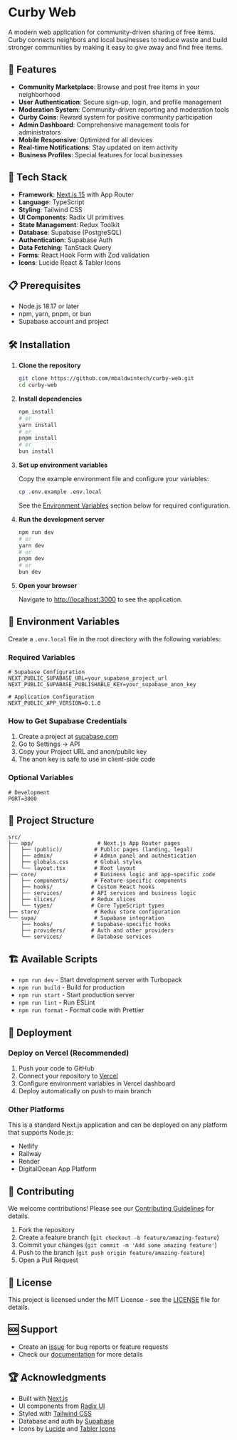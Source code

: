 # Curby Web

A modern web application for community-driven sharing of free items. Curby connects neighbors and local businesses to reduce waste and build stronger communities by making it easy to give away and find free items.

## 🌟 Features

- **Community Marketplace**: Browse and post free items in your neighborhood
- **User Authentication**: Secure sign-up, login, and profile management
- **Moderation System**: Community-driven reporting and moderation tools
- **Curby Coins**: Reward system for positive community participation
- **Admin Dashboard**: Comprehensive management tools for administrators
- **Mobile Responsive**: Optimized for all devices
- **Real-time Notifications**: Stay updated on item activity
- **Business Profiles**: Special features for local businesses

## 🚀 Tech Stack

- **Framework**: [Next.js 15](https://nextjs.org) with App Router
- **Language**: TypeScript
- **Styling**: Tailwind CSS
- **UI Components**: Radix UI primitives
- **State Management**: Redux Toolkit
- **Database**: Supabase (PostgreSQL)
- **Authentication**: Supabase Auth
- **Data Fetching**: TanStack Query
- **Forms**: React Hook Form with Zod validation
- **Icons**: Lucide React & Tabler Icons

## 📋 Prerequisites

- Node.js 18.17 or later
- npm, yarn, pnpm, or bun
- Supabase account and project

## 🛠️ Installation

1. **Clone the repository**

   ```bash
   git clone https://github.com/mbaldwintech/curby-web.git
   cd curby-web
   ```

2. **Install dependencies**

   ```bash
   npm install
   # or
   yarn install
   # or
   pnpm install
   # or
   bun install
   ```

3. **Set up environment variables**

   Copy the example environment file and configure your variables:

   ```bash
   cp .env.example .env.local
   ```

   See the [Environment Variables](#-environment-variables) section below for required configuration.

4. **Run the development server**

   ```bash
   npm run dev
   # or
   yarn dev
   # or
   pnpm dev
   # or
   bun dev
   ```

5. **Open your browser**

   Navigate to [http://localhost:3000](http://localhost:3000) to see the application.

## 🔧 Environment Variables

Create a `.env.local` file in the root directory with the following variables:

### Required Variables

```env
# Supabase Configuration
NEXT_PUBLIC_SUPABASE_URL=your_supabase_project_url
NEXT_PUBLIC_SUPABASE_PUBLISHABLE_KEY=your_supabase_anon_key

# Application Configuration
NEXT_PUBLIC_APP_VERSION=0.1.0
```

### How to Get Supabase Credentials

1. Create a project at [supabase.com](https://supabase.com)
2. Go to Settings → API
3. Copy your Project URL and anon/public key
4. The anon key is safe to use in client-side code

### Optional Variables

```env
# Development
PORT=3000
```

## 📁 Project Structure

```
src/
├── app/                    # Next.js App Router pages
│   ├── (public)/          # Public pages (landing, legal)
│   ├── admin/             # Admin panel and authentication
│   ├── globals.css        # Global styles
│   └── layout.tsx         # Root layout
├── core/                  # Business logic and app-specific code
│   ├── components/        # Feature-specific components
│   ├── hooks/            # Custom React hooks
│   ├── services/         # API services and business logic
│   ├── slices/           # Redux slices
│   └── types/            # Core TypeScript types
├── store/                 # Redux store configuration
└── supa/                  # Supabase integration
    ├── hooks/            # Supabase-specific hooks
    ├── providers/        # Auth and other providers
    └── services/         # Database services
```

## 🏗️ Available Scripts

- `npm run dev` - Start development server with Turbopack
- `npm run build` - Build for production
- `npm run start` - Start production server
- `npm run lint` - Run ESLint
- `npm run format` - Format code with Prettier

## 🚀 Deployment

### Deploy on Vercel (Recommended)

1. Push your code to GitHub
2. Connect your repository to [Vercel](https://vercel.com)
3. Configure environment variables in Vercel dashboard
4. Deploy automatically on push to main branch

### Other Platforms

This is a standard Next.js application and can be deployed on any platform that supports Node.js:

- Netlify
- Railway
- Render
- DigitalOcean App Platform

## 🤝 Contributing

We welcome contributions! Please see our [Contributing Guidelines](CONTRIBUTING.md) for details.

1. Fork the repository
2. Create a feature branch (`git checkout -b feature/amazing-feature`)
3. Commit your changes (`git commit -m 'Add some amazing feature'`)
4. Push to the branch (`git push origin feature/amazing-feature`)
5. Open a Pull Request

## 📄 License

This project is licensed under the MIT License - see the [LICENSE](LICENSE) file for details.

## 🆘 Support

- Create an [issue](https://github.com/mbaldwintech/curby-web/issues) for bug reports or feature requests
- Check our [documentation](https://github.com/mbaldwintech/curby-web/wiki) for more details

## 🏆 Acknowledgments

- Built with [Next.js](https://nextjs.org)
- UI components from [Radix UI](https://radix-ui.com)
- Styled with [Tailwind CSS](https://tailwindcss.com)
- Database and auth by [Supabase](https://supabase.com)
- Icons by [Lucide](https://lucide.dev) and [Tabler Icons](https://tabler.io/icons)
